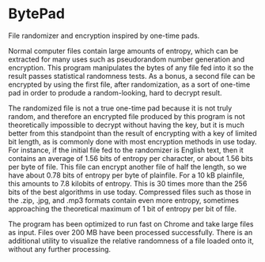 # BytePad
File randomizer and encryption inspired by one-time pads.

Normal computer files contain large amounts of entropy, which can be extracted for many uses such as pseudorandom number generation and encryption. This program manipulates the bytes of any file fed into it so the result passes statistical randomness tests. As a bonus, a second file can be encrypted by using the first file, after randomization, as a sort of one-time pad in order to produde a random-looking, hard to decrypt result.

The randomized file is not a true one-time pad because it is not truly random, and therefore an encrypted file produced by this program is not theoretically impossible to decrypt without having the key, but it is much better from this standpoint than the result of encrypting with a key of limited bit length, as is commonly done with most encryption methods in use today. For instance, if the initial file fed to the randomizer is English text, then it contains an average of 1.56 bits of entropy per character, or about 1.56 bits per byte of file. This file can encrypt another file of half the length, so we have about 0.78 bits of entropy per byte of plainfile. For a 10 kB plainfile, this amounts to 7.8 kilobits of entropy. This is 30 times more than the 256 bits of the best algorithms in use today. Compressed files such as those in the .zip, .jpg, and .mp3 formats contain even more entropy, sometimes approaching the theoretical maximum of 1 bit of entropy per bit of file.

The program has been optimized to run fast on Chrome and take large files as input. Files over 200 MB have been processed successfully. There is an additional utility to visualize the relative randomness of a file loaded onto it, without any further processing.